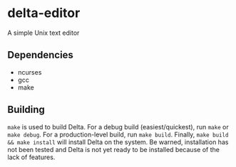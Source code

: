 # delta-editor

A simple Unix text editor

## Dependencies

- ncurses
- gcc
- make

## Building

`make` is used to build Delta. For a debug build (easiest/quickest), run `make` or `make debug`. For a production-level build, run `make build`. Finally, `make build && make install` will install Delta on the system. Be warned, installation has not been tested and Delta is not yet ready to be installed because of the lack of features.
